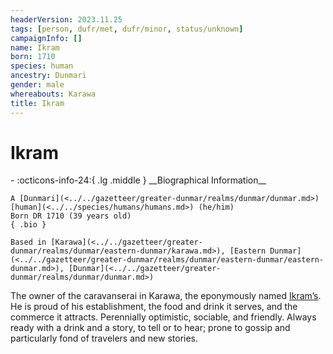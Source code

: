 ```yaml
---
headerVersion: 2023.11.25
tags: [person, dufr/met, dufr/minor, status/unknown]
campaignInfo: []
name: Ikram
born: 1710
species: human
ancestry: Dunmari
gender: male
whereabouts: Karawa
title: Ikram
---
```

# Ikram
<div class="grid cards ext-narrow-margin ext-one-column" markdown>
- :octicons-info-24:{ .lg .middle } __Biographical Information__

    A [Dunmari](<../../gazetteer/greater-dunmar/realms/dunmar/dunmar.md>) [human](<../../species/humans/humans.md>) (he/him)  
    Born DR 1710 (39 years old)  
    { .bio }

    Based in [Karawa](<../../gazetteer/greater-dunmar/realms/dunmar/eastern-dunmar/karawa.md>), [Eastern Dunmar](<../../gazetteer/greater-dunmar/realms/dunmar/eastern-dunmar/eastern-dunmar.md>), [Dunmar](<../../gazetteer/greater-dunmar/realms/dunmar/dunmar.md>)
</div>


The owner of the caravanserai in Karawa, the eponymously named [Ikram’s](<../../gazetteer/greater-dunmar/realms/dunmar/eastern-dunmar/ikrams.md>). He is proud of his establishment, the food and drink it serves, and the commerce it attracts. Perennially optimistic, sociable, and friendly. Always ready with a drink and a story, to tell or to hear; prone to gossip and particularly fond of travelers and new stories. 

